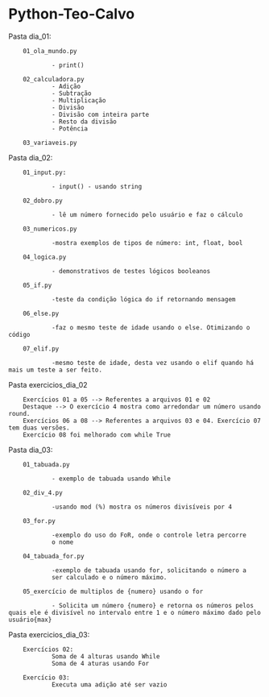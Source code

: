 # Python-Teo-Calvo

Pasta dia_01:

        01_ola_mundo.py

                - print()

        02_calculadora.py
                - Adição
                - Subtração
                - Multiplicação
                - Divisão
                - Divisão com inteira parte
                - Resto da divisão
                - Potência

        03_variaveis.py

Pasta dia_02:

        01_input.py:

                - input() - usando string
        
        02_dobro.py

                - lê um número fornecido pelo usuário e faz o cálculo
        
        03_numericos.py

                -mostra exemplos de tipos de número: int, float, bool
        
        04_logica.py

                - demonstrativos de testes lógicos booleanos
        
        05_if.py

                -teste da condição lógica do if retornando mensagem
        
        06_else.py

                -faz o mesmo teste de idade usando o else. Otimizando o código

        07_elif.py

                -mesmo teste de idade, desta vez usando o elif quando há mais um teste a ser feito.

        
Pasta exercicios_dia_02

        Exercícios 01 a 05 --> Referentes a arquivos 01 e 02
        Destaque --> O exercício 4 mostra como arredondar um número usando round.
        Exercícios 06 a 08 --> Referentes a arquivos 03 e 04. Exercício 07 tem duas versões.
        Exercício 08 foi melhorado com while True

Pasta dia_03:

        01_tabuada.py

                - exemplo de tabuada usando While
        
        02_div_4.py

                -usando mod (%) mostra os números divisíveis por 4
        
        03_for.py

                -exemplo do uso do FoR, onde o controle letra percorre
                o nome

        04_tabuada_for.py

                -exemplo de tabuada usando for, solicitando o número a
                ser calculado e o número máximo.
        
        05_exercício de multiplos de {numero} usando o for

                - Solicita um número {numero} e retorna os números pelos quais ele é divisível no intervalo entre 1 e o número máximo dado pelo usuário{max}
        
Pasta exercicios_dia_03:

        Exercícios 02:
                Soma de 4 alturas usando While
                Soma de 4 aturas usando For
        
        Exercício 03:
                Executa uma adição até ser vazio
        

        




                


